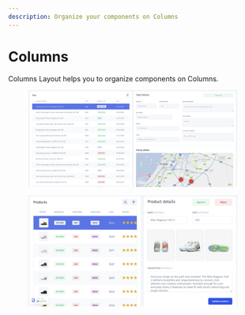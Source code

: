 ```yaml
---
description: Organize your components on Columns
---
```


# Columns

Columns Layout helps you to organize components on Columns.&#x20;

<figure><img src="../../../.gitbook/assets/image (38).png" alt=""><figcaption></figcaption></figure>

<figure><img src="../../../.gitbook/assets/image.png" alt=""><figcaption></figcaption></figure>
